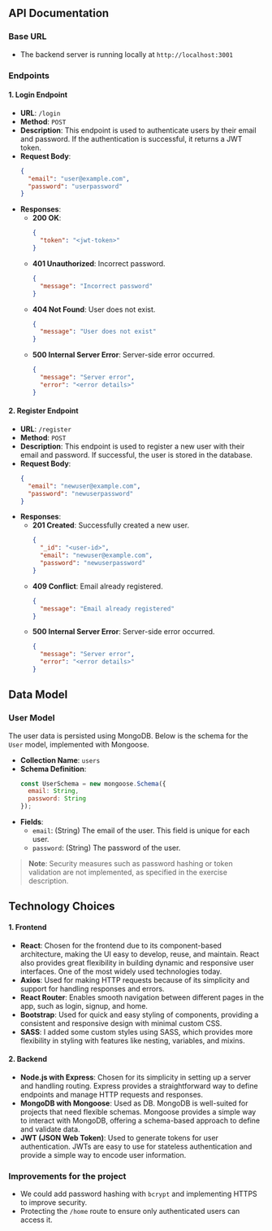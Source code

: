 ## API Documentation

### Base URL
- The backend server is running locally at `http://localhost:3001`

### Endpoints

#### 1. Login Endpoint
- **URL**: `/login`
- **Method**: `POST`
- **Description**: This endpoint is used to authenticate users by their email and password. If the authentication is successful, it returns a JWT token.
- **Request Body**:
  ```json
  {
    "email": "user@example.com",
    "password": "userpassword"
  }
  ```
- **Responses**:
  - **200 OK**: 
    ```json
    {
      "token": "<jwt-token>"
    }
    ```
  - **401 Unauthorized**: Incorrect password.
    ```json
    {
      "message": "Incorrect password"
    }
    ```
  - **404 Not Found**: User does not exist.
    ```json
    {
      "message": "User does not exist"
    }
    ```
  - **500 Internal Server Error**: Server-side error occurred.
    ```json
    {
      "message": "Server error",
      "error": "<error details>"
    }
    ```

#### 2. Register Endpoint
- **URL**: `/register`
- **Method**: `POST`
- **Description**: This endpoint is used to register a new user with their email and password. If successful, the user is stored in the database.
- **Request Body**:
  ```json
  {
    "email": "newuser@example.com",
    "password": "newuserpassword"
  }
  ```
- **Responses**:
  - **201 Created**: Successfully created a new user.
    ```json
    {
      "_id": "<user-id>",
      "email": "newuser@example.com",
      "password": "newuserpassword"
    }
    ```
  - **409 Conflict**: Email already registered.
    ```json
    {
      "message": "Email already registered"
    }
    ```
  - **500 Internal Server Error**: Server-side error occurred.
    ```json
    {
      "message": "Server error",
      "error": "<error details>"
    }
    ```

## Data Model

### User Model
The user data is persisted using MongoDB. Below is the schema for the `User` model, implemented with Mongoose.

- **Collection Name**: `users`
- **Schema Definition**:
  ```javascript
  const UserSchema = new mongoose.Schema({
    email: String,
    password: String
  });
  ```
- **Fields**:
  - `email`: (String) The email of the user. This field is unique for each user.
  - `password`: (String) The password of the user.

> **Note**: Security measures such as password hashing or token validation are not implemented, as specified in the exercise description.

## Technology Choices

#### 1. **Frontend**
- **React**: Chosen for the frontend due to its component-based architecture, making the UI easy to develop, reuse, and maintain. React also provides great flexibility in building dynamic and responsive user interfaces. One of the most widely used technologies today.
- **Axios**: Used for making HTTP requests because of its simplicity and support for handling responses and errors.
- **React Router**: Enables smooth navigation between different pages in the app, such as login, signup, and home.
- **Bootstrap**: Used for quick and easy styling of components, providing a consistent and responsive design with minimal custom CSS.
- **SASS**: I added some custom styles using SASS, which provides more flexibility in styling with features like nesting, variables, and mixins.

#### 2. **Backend**
- **Node.js with Express**: Chosen for its simplicity in setting up a server and handling routing. Express provides a straightforward way to define endpoints and manage HTTP requests and responses.
- **MongoDB with Mongoose**: Used as DB. MongoDB is well-suited for projects that need flexible schemas. Mongoose provides a simple way to interact with MongoDB, offering a schema-based approach to define and validate data.
- **JWT (JSON Web Token)**: Used to generate tokens for user authentication. JWTs are easy to use for stateless authentication and provide a simple way to encode user information.

### Improvements for the project

- We could add password hashing with `bcrypt` and implementing HTTPS to improve security.
- Protecting the `/home` route to ensure only authenticated users can access it.
